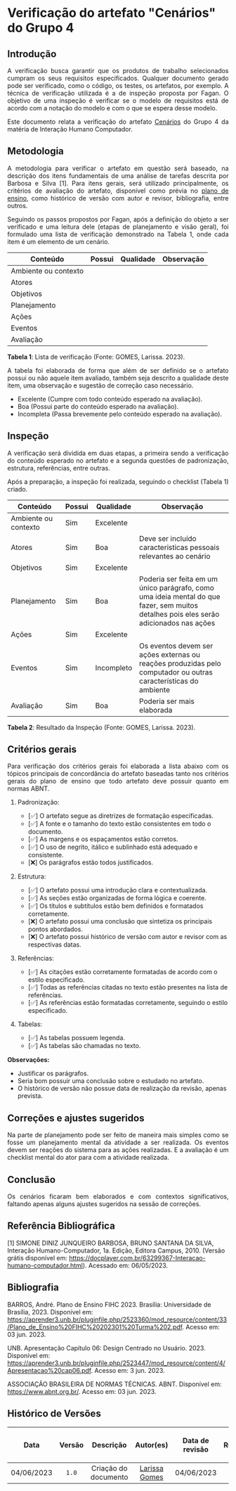 <div class="body">

# Verificação do artefato "Cenários" do Grupo 4

## Introdução

<div align="justify">

A verificação busca garantir que os produtos de trabalho selecionados cumpram os seus requisitos especificados. Qualquer documento gerado pode ser verificado, como o código, os testes, os artefatos, por exemplo. A técnica de verificação utilizada é a de inspeção proposta por Fagan. O objetivo de uma inspeção é verificar se o modelo de requisitos está de acordo com a notação do modelo e com o que se espera desse modelo.

Este documento relata a verificação do artefato [Cenários](https://interacao-humano-computador.github.io/2023.1-OpenStreetMap/AnaliseRequisitos/cenarios/) do Grupo 4 da matéria de Interação Humano Computador.

</div>

## Metodologia

<div align="justify">

A metodologia para verificar o artefato em questão será baseado, na descrição dos itens fundamentais de uma análise de tarefas descrita por Barbosa e Silva [1]. Para itens gerais, será utilizado principalmente, os critérios de avaliação do artefato, disponível como prévia no [plano de ensino](https://aprender3.unb.br/pluginfile.php/2523360/mod_resource/content/33/Plano_de_Ensino%20FIHC%20202301%20Turma%202.pdf), como histórico de versão com autor e revisor, bibliografia, entre outros.

Seguindo os passos propostos por Fagan, após a definição do objeto a ser verificado e uma leitura dele (etapas de planejamento e visão geral), foi formulado uma lista de verificação demonstrado na Tabela 1, onde cada item é um elemento de um cenário.

| Conteúdo | Possui | Qualidade | Observação |
| -------- | ------ | --------- | ---------- |
| Ambiente ou contexto |  |  |  |
| Atores |  |  |  |
| Objetivos |  |  |  |
| Planejamento |  |  |  |
| Ações |  |  |  |
| Eventos |  |  |  |
| Avaliação |  |  |  |

<b>Tabela 1</b>: Lista de verificação (Fonte: GOMES, Larissa. 2023).

A tabela foi elaborada de forma que além de ser definido se o artefato possui ou não aquele item avaliado, também seja descrito a qualidade deste item, uma observação e sugestão de correção caso necessário.

- Excelente (Cumpre com todo conteúdo esperado na avaliação).
- Boa (Possui parte do conteúdo esperado na avaliação).
- Incompleta (Passa brevemente pelo conteúdo esperado na avaliação).

</div>

## Inspeção

<div align="justify">

A verificação será dividida em duas etapas, a primeira sendo a verificação do conteúdo esperado no artefato e a segunda questões de padronização, estrutura, referências, entre outras.

Após a preparação, a inspeção foi realizada, seguindo o checklist (Tabela 1) criado. 

</div>

| Conteúdo | Possui | Qualidade | Observação |
| -------- | ------ | --------- | ---------- |
| Ambiente ou contexto | Sim | Excelente |  |
| Atores | Sim | Boa | Deve ser incluído caracteristicas pessoais relevantes ao cenário |
| Objetivos | Sim | Excelente |  |
| Planejamento | Sim | Boa | Poderia ser feita em um único parágrafo, como uma ideia mental do que fazer, sem muitos detalhes pois eles serão adicionados nas ações |
| Ações | Sim | Excelente |  |
| Eventos | Sim | Incompleto | Os eventos devem ser ações externas ou reações produzidas pelo computador ou outras características do ambiente |
| Avaliação | Sim | Boa | Poderia ser mais elaborada |

<b>Tabela 2</b>: Resultado da Inspeção (Fonte: GOMES, Larissa. 2023).

## Critérios gerais

<div align="justify">

Para verificação dos critérios gerais foi elaborada a lista abaixo com os tópicos principais de concordância do artefato baseadas tanto nos critérios gerais do plano de ensino que todo artefato deve possuir quanto em normas ABNT.

</div>

1. Padronização:
   - [✅] O artefato segue as diretrizes de formatação especificadas.
   - [✅] A fonte e o tamanho do texto estão consistentes em todo o documento.
   - [✅] As margens e os espaçamentos estão corretos.
   - [✅] O uso de negrito, itálico e sublinhado está adequado e consistente.
   - [❌] Os parágrafos estão todos justificados.

2. Estrutura:
   - [✅] O artefato possui uma introdução clara e contextualizada.
   - [✅] As seções estão organizadas de forma lógica e coerente.
   - [✅] Os títulos e subtítulos estão bem definidos e formatados corretamente.
   - [❌] O artefato possui uma conclusão que sintetiza os principais pontos abordados.
   - [❌] O artefato possui histórico de versão com autor e revisor com as respectivas datas.

3. Referências:
   - [✅] As citações estão corretamente formatadas de acordo com o estilo especificado.
   - [✅] Todas as referências citadas no texto estão presentes na lista de referências.
   - [✅] As referências estão formatadas corretamente, seguindo o estilo especificado.

4. Tabelas:
   - [✅] As tabelas possuem legenda.
   - [✅] As tabelas são chamadas no texto.

<b>Observações:</b>
- Justificar os parágrafos.
- Seria bom possuir uma conclusão sobre o estudado no artefato.
- O histórico de versão não possue data de realização da revisão, apenas prevista.

## Correções e ajustes sugeridos

<div align="justify">

Na parte de planejamento pode ser feito de maneira mais simples como se fosse um planejamento mental da atividade a ser realizada. Os eventos devem ser reações do sistema para as ações realizadas. E a avaliação é um checklist mental do ator para com a atividade realizada.

</div>

## Conclusão

<div align="justify">

Os cenários ficaram bem elaborados e com contextos significativos, faltando apenas alguns ajustes sugeridos na sessão de correções.

</div>

## Referência Bibliográfica

[1] SIMONE DINIZ JUNQUEIRO BARBOSA, BRUNO SANTANA DA SILVA, Interação Humano-Computador, 1a. Edição, Editora Campus, 2010. (Versão grátis disponível em: https://docplayer.com.br/63299367-Interacao-humano-computador.html). Acessado em: 06/05/2023.

## Bibliografia

BARROS, André. Plano de Ensino FIHC 2023. Brasília: Universidade de Brasília, 2023. Disponível em: <https://aprender3.unb.br/pluginfile.php/2523360/mod_resource/content/33/Plano_de_Ensino%20FIHC%20202301%20Turma%202.pdf>. Acesso em: 03 jun. 2023.

UNB. Apresentação Capítulo 06: Design Centrado no Usuário. 2023. Disponível em: https://aprender3.unb.br/pluginfile.php/2523447/mod_resource/content/4/Apresentacao%20cap06.pdf. Acesso em: 3 jun. 2023.

ASSOCIAÇÃO BRASILEIRA DE NORMAS TÉCNICAS. ABNT. Disponível em: <https://www.abnt.org.br/>. Acesso em: 03 jun. 2023.


## Histórico de Versões

| <p align="center">Data</p> | <p align="center">Versão</p> | <p align="center">Descrição</p> | <p align="center">Autor(es)</p> | <p align="center">Data de revisão</p> | <p align="center">Revisor(es)</p> |
| :-: | :-: | :-: | :-: | :-: | :-: |
| 04/06/2023 | `1.0` | Criação do documento | [Larissa Gomes](https://github.com/larigs) | 04/06/2023 | [Giovanni Alvissus](https://github.com/giovanni1106) |

</div>